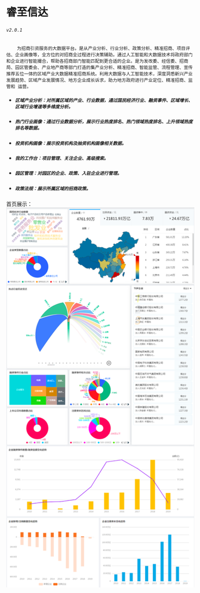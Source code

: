 # 睿至信达

###### `v2.0.1`

        为招商引资服务的大数据平台。是从产业分析、行业分析、政策分析、精准招商、项目评估、企业画像等，全方位的对招商全过程进行决策辅助。通过人工智能和大数据技术将政府部门和企业进行智能撮合，帮助各招商部门智能匹配到更合适的企业。是为发改委、经信委、招商局、园区管委会、产业地产商等部门打造的集产业分析、精准招商、智能监管、流程管理、宣传推荐五位一体的区域产业大数据精准招商系统。利用大数据与人工智能技术，深度洞悉新兴产业发展趋势、区域产业发展情况、地方企业成长诉求，助力地方政府进行产业定位、精准招商、监管和 运营。

* ##### `区域产业分析：对所属区域的产业、行业数据，通过国民经济行业、融资事件、区域增长、区域行业增速等多维度分析。`
* ##### `热门行业画像：通过行业数据分析，展示行业热度排名、热门领域热度排名、上升领域热度排名等数据。`
* ##### `投资机构画像：展示投资机构及抽资机构画像相关数据。`
* ##### `我的工作台：项目管理、关注企业、高级搜索。`
* ##### `园区管理：对园区的企业、政策、入驻企业进行管理。`
* ##### `政策法规：展示所属区域的招商政策。`

首页展示：![](/assets/shouye.png)

[^1]: Enter footnote here.

